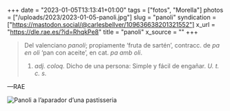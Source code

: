 +++
date = "2023-01-05T13:13:41+01:00"
tags = ["fotos", "Morella"]
photos = ["/uploads/2023/2023-01-05-panoli.jpg"]
slug = "panoli"
syndication = ["https://mastodon.social/@carlesbellver/109636638201321552"]
x_url = "https://dle.rae.es/?id=RhqkPe8"
title = "panoli"
x_source = ""
+++

> Del valenciano *panoli*; propiamente ‘fruta de sartén’, contracc. de *pa en oli* ‘pan con aceite’, en cat. *pa amb oli*.
> 
> 1. *adj. coloq.* Dicho de una persona: Simple y fácil de engañar. *U. t. c. s.*

—RAE

<img alt="Panoli a l’aparador d’una pastisseria" src="/uploads/2023/2023-01-05-panoli.jpg">
